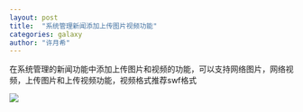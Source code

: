 ```yaml
---
layout: post
title:  "系统管理新闻添加上传图片视频功能"
categories: galaxy
author: "许月希"
---
```


在系统管理的新闻功能中添加上传图片和视频的功能，可以支持网络图片，网络视频，上传图片和上传视频功能，视频格式推荐swf格式

![]({{site.mirror_url}}/assets/uploads/2014-06-11-blackhole-addPost-view.jpg)


